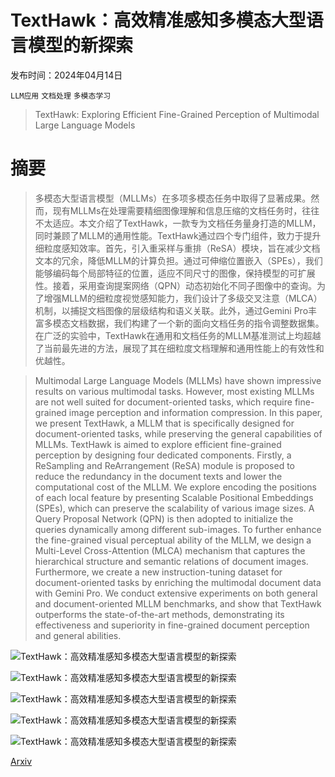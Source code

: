 # TextHawk：高效精准感知多模态大型语言模型的新探索

发布时间：2024年04月14日

`LLM应用` `文档处理` `多模态学习`

> TextHawk: Exploring Efficient Fine-Grained Perception of Multimodal Large Language Models

# 摘要

> 多模态大型语言模型（MLLMs）在多项多模态任务中取得了显著成果。然而，现有MLLMs在处理需要精细图像理解和信息压缩的文档任务时，往往不太适应。本文介绍了TextHawk，一款专为文档任务量身打造的MLLM，同时兼顾了MLLM的通用性能。TextHawk通过四个专门组件，致力于提升细粒度感知效率。首先，引入重采样与重排（ReSA）模块，旨在减少文档文本的冗余，降低MLLM的计算负担。通过可伸缩位置嵌入（SPEs），我们能够编码每个局部特征的位置，适应不同尺寸的图像，保持模型的可扩展性。接着，采用查询提案网络（QPN）动态初始化不同子图像中的查询。为了增强MLLM的细粒度视觉感知能力，我们设计了多级交叉注意（MLCA）机制，以捕捉文档图像的层级结构和语义关联。此外，通过Gemini Pro丰富多模态文档数据，我们构建了一个新的面向文档任务的指令调整数据集。在广泛的实验中，TextHawk在通用和文档任务的MLLM基准测试上均超越了当前最先进的方法，展现了其在细粒度文档理解和通用性能上的有效性和优越性。

> Multimodal Large Language Models (MLLMs) have shown impressive results on various multimodal tasks. However, most existing MLLMs are not well suited for document-oriented tasks, which require fine-grained image perception and information compression. In this paper, we present TextHawk, a MLLM that is specifically designed for document-oriented tasks, while preserving the general capabilities of MLLMs. TextHawk is aimed to explore efficient fine-grained perception by designing four dedicated components. Firstly, a ReSampling and ReArrangement (ReSA) module is proposed to reduce the redundancy in the document texts and lower the computational cost of the MLLM. We explore encoding the positions of each local feature by presenting Scalable Positional Embeddings (SPEs), which can preserve the scalability of various image sizes. A Query Proposal Network (QPN) is then adopted to initialize the queries dynamically among different sub-images. To further enhance the fine-grained visual perceptual ability of the MLLM, we design a Multi-Level Cross-Attention (MLCA) mechanism that captures the hierarchical structure and semantic relations of document images. Furthermore, we create a new instruction-tuning dataset for document-oriented tasks by enriching the multimodal document data with Gemini Pro. We conduct extensive experiments on both general and document-oriented MLLM benchmarks, and show that TextHawk outperforms the state-of-the-art methods, demonstrating its effectiveness and superiority in fine-grained document perception and general abilities.

![TextHawk：高效精准感知多模态大型语言模型的新探索](../../../paper_images/2404.09204/x1.png)

![TextHawk：高效精准感知多模态大型语言模型的新探索](../../../paper_images/2404.09204/x2.png)

![TextHawk：高效精准感知多模态大型语言模型的新探索](../../../paper_images/2404.09204/x3.png)

![TextHawk：高效精准感知多模态大型语言模型的新探索](../../../paper_images/2404.09204/x4.png)

![TextHawk：高效精准感知多模态大型语言模型的新探索](../../../paper_images/2404.09204/x5.png)

[Arxiv](https://arxiv.org/abs/2404.09204)